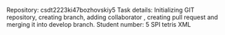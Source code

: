 Repository: 
 csdt2223ki47bozhovskiy5
Task details:
 Initializing GIT repository, creating branch, adding collaborator , creating pull request and merging it into develop branch.
Student number:
 5 SPI tetris XML

